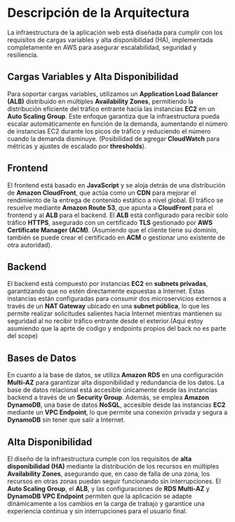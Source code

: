 # Descripción de la Arquitectura

La infraestructura de la aplicación web está diseñada para cumplir con los requisitos de cargas variables y alta disponibilidad (HA), implementada completamente en AWS para asegurar escalabilidad, seguridad y resiliencia.

## Cargas Variables y Alta Disponibilidad

Para soportar cargas variables, utilizamos un **Application Load Balancer (ALB)** distribuido en múltiples **Availability Zones**, permitiendo la distribución eficiente del tráfico entrante hacia las instancias **EC2** en un **Auto Scaling Group**. Este enfoque garantiza que la infraestructura pueda escalar automáticamente en función de la demanda, aumentando el número de instancias EC2 durante los picos de tráfico y reduciendo el número cuando la demanda disminuye. (Posibilidad de agregar **CloudWatch** para métricas y ajustes de escalado por **thresholds**).

## Frontend

El frontend está basado en **JavaScript** y se aloja detrás de una distribución de **Amazon CloudFront**, que actúa como un **CDN** para mejorar el rendimiento de la entrega de contenido estático a nivel global. El tráfico se resuelve mediante **Amazon Route 53**, que apunta a **CloudFront** para el frontend y al **ALB** para el backend. El **ALB** está configurado para recibir solo tráfico **HTTPS**, asegurado con un certificado **TLS** gestionado por **AWS Certificate Manager (ACM)**. (Asumiendo que el cliente tiene su dominio, también se puede crear el certificado en **ACM** o gestionar uno existente de otra autoridad).

## Backend

El backend está compuesto por instancias **EC2** en **subnets privadas**, garantizando que no estén directamente expuestas a Internet. Estas instancias están configuradas para consumir dos microservicios externos a través de un **NAT Gateway** ubicado en una **subnet pública**, lo que les permite realizar solicitudes salientes hacia Internet mientras mantienen su seguridad al no recibir tráfico entrante desde el exterior.(Aqui estoy asumiendo que la aprte de codigo y endpoints propios del back no es parte del scope)

## Bases de Datos

En cuanto a la base de datos, se utiliza **Amazon RDS** en una configuración **Multi-AZ** para garantizar alta disponibilidad y redundancia de los datos. La base de datos relacional está accesible únicamente desde las instancias backend a través de un **Security Group**. Además, se emplea **Amazon DynamoDB**, una base de datos **NoSQL**, accesible desde las instancias **EC2** mediante un **VPC Endpoint**, lo que permite una conexión privada y segura a **DynamoDB** sin tener que salir a Internet.

## Alta Disponibilidad

El diseño de la infraestructura cumple con los requisitos de **alta disponibilidad (HA)** mediante la distribución de los recursos en múltiples **Availability Zones**, asegurando que, en caso de falla de una zona, los recursos en otras zonas puedan seguir funcionando sin interrupciones. El **Auto Scaling Group**, el **ALB**, y las configuraciones de **RDS Multi-AZ** y **DynamoDB VPC Endpoint** permiten que la aplicación se adapte dinámicamente a los cambios en la carga de trabajo y garantice una experiencia continua y sin interrupciones para el usuario final.
